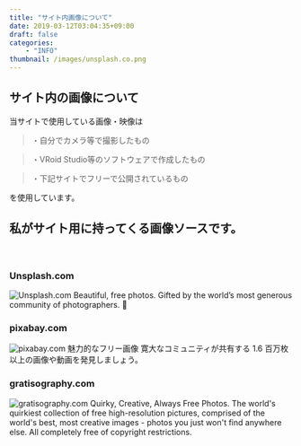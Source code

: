 ```yaml
---
title: "サイト内画像について"
date: 2019-03-12T03:04:35+09:00
draft: false
categories:
    - "INFO"
thumbnail: /images/unsplash.co.png
---
```

## サイト内の画像について

当サイトで使用している画像・映像は

> ・自分でカメラ等で撮影したもの

> ・VRoid Studio等のソフトウェアで作成したもの

> ・下記サイトでフリーで公開されているもの

を使用しています。





## 私がサイト用に持ってくる画像ソースです。　

　　

### Unsplash.com
![Unsplash.com](/images/unsplash.co.png)
Beautiful, free photos.
Gifted by the world’s most generous community of photographers. 🎁

### pixabay.com
![pixabay.com](/images/pixabay.com.png)
魅力的なフリー画像
寛大なコミュニティが共有する 1.6 百万枚以上の画像や動画を発見しましょう。  

### gratisography.com
![gratisography.com](/images/gratisography.com.png)
Quirky, Creative, Always Free Photos.
The world's quirkiest collection of free high-resolution pictures, comprised of the world's best, most creative images - photos you just won't find anywhere else. All completely free of copyright restrictions.  

​    


